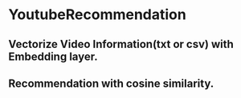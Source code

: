 # YoutubeRecommendation

## Vectorize Video Information(txt or csv) with Embedding layer.
## Recommendation with cosine similarity.
